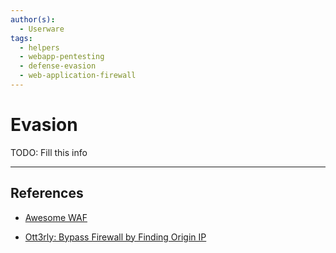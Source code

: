 ```yaml
---
author(s):
  - Userware
tags:
  - helpers
  - webapp-pentesting
  - defense-evasion
  - web-application-firewall
---
```

# Evasion

TODO: Fill this info

---
## References

- [Awesome WAF](https://github.com/0xInfection/Awesome-WAF)

- [Ott3rly: Bypass Firewall by Finding Origin IP](https://infosecwriteups.com/bypass-firewall-by-finding-origin-ip-41ba984e1342)